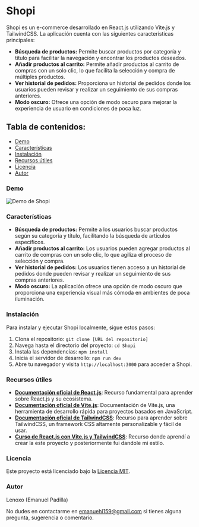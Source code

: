 # Shopi

Shopi es un e-commerce desarrollado en React.js utilizando Vite.js y TailwindCSS. La aplicación cuenta con las siguientes características principales:

- **Búsqueda de productos:** Permite buscar productos por categoría y título para facilitar la navegación y encontrar los productos deseados.
- **Añadir productos al carrito:** Permite añadir productos al carrito de compras con un solo clic, lo que facilita la selección y compra de múltiples productos.
- **Ver historial de pedidos:** Proporciona un historial de pedidos donde los usuarios pueden revisar y realizar un seguimiento de sus compras anteriores.
- **Modo oscuro:** Ofrece una opción de modo oscuro para mejorar la experiencia de usuario en condiciones de poca luz.

## Tabla de contenidos:
- [Demo](#demo)
- [Características](#características)
- [Instalación](#instalación)
- [Recursos útiles](#recursos-útiles)
- [Licencia](#licencia)
- [Autor](#autor)

### Demo

![Demo de Shopi](https://media.giphy.com/media/v1.Y2lkPTc5MGI3NjExNzdmM2I5NmRhNWM2ZDQ5MDEwYjBiZDAyOTRhYmIwMmI1OGJkZTVhZSZlcD12MV9pbnRlcm5hbF9naWZzX2dpZklkJmN0PWc/gtOmlOjB0yE9mHueaS/giphy.gif)

### Características

- **Búsqueda de productos:** Permite a los usuarios buscar productos según su categoría y título, facilitando la búsqueda de artículos específicos.
- **Añadir productos al carrito:** Los usuarios pueden agregar productos al carrito de compras con un solo clic, lo que agiliza el proceso de selección y compra.
- **Ver historial de pedidos:** Los usuarios tienen acceso a un historial de pedidos donde pueden revisar y realizar un seguimiento de sus compras anteriores.
- **Modo oscuro:** La aplicación ofrece una opción de modo oscuro que proporciona una experiencia visual más cómoda en ambientes de poca iluminación.

### Instalación

Para instalar y ejecutar Shopi localmente, sigue estos pasos:

1. Clona el repositorio: `git clone [URL del repositorio]`
2. Navega hasta el directorio del proyecto: `cd Shopi`
3. Instala las dependencias: `npm install`
4. Inicia el servidor de desarrollo: `npm run dev`
5. Abre tu navegador y visita `http://localhost:3000` para acceder a Shopi.

### Recursos útiles

- **[Documentación oficial de React.js](https://react.dev/)**: Recurso fundamental para aprender sobre React.js y su ecosistema.
- **[Documentación oficial de Vite.js](https://vitejs.dev/)**: Documentación de Vite.js, una herramienta de desarrollo rápida para proyectos basados en JavaScript.
- **[Documentación oficial de TailwindCSS](https://tailwindcss.com/)**: Recurso para aprender sobre TailwindCSS, un framework CSS altamente personalizable y fácil de usar.
- **[Curso de React.js con Vite.js y TailwindCSS](https://platzi.com/cursos/react-vite-tailwindcss/)**: Recurso donde aprendí a crear la este proyecto y posteriormente fui dandole mi estilo.

### Licencia

Este proyecto está licenciado bajo la [Licencia MIT](LICENSE).

### Autor

Lenoxo (Emanuel Padilla)

No dudes en contactarme en [emanuehl159@gmail.com](mailto:emanuehl159@gmail.com) si tienes alguna pregunta, sugerencia o comentario.
